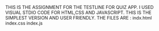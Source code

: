 THIS IS THE ASSIGNMENT FOR THE TESTLINE FOR QUIZ APP.
I USED VISUAL STDIO CODE FOR HTML,CSS AND JAVASCRIPT.
THIS IS THE SIMPLEST VERSION AND USER FRIENDLY.
THE FILES ARE :
indx.html
index.css
index.js
